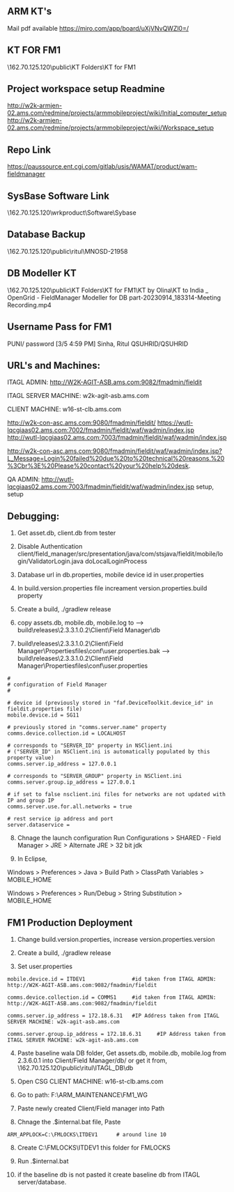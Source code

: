 ## ARM KT's
Mail pdf available
https://miro.com/app/board/uXjVNvQWZl0=/

## KT FOR FM1
\\162.70.125.120\public\KT Folders\KT for FM1

## Project workspace setup Readmine
http://w2k-armjen-02.ams.com/redmine/projects/armmobileproject/wiki/Initial_computer_setup
http://w2k-armjen-02.ams.com/redmine/projects/armmobileproject/wiki/Workspace_setup

## Repo Link
https://paussource.ent.cgi.com/gitlab/usis/WAMAT/product/wam-fieldmanager

## SysBase Software Link
\\162.70.125.120\wrkproduct\Software\Sybase

## Database Backup
\\162.70.125.120\public\ritul\MNOSD-21958

## DB Modeller KT
\\162.70.125.120\public\KT Folders\KT for FM1\KT by Olina\KT to India _ OpenGrid - FieldManager Modeller for DB part-20230914_183314-Meeting Recording.mp4

## Username Pass for FM1
PUNI/ password
[3/5 4:59 PM] Sinha, Ritul
QSUHRID/QSUHRID

## URL's and Machines:

ITAGL ADMIN: http://W2K-AGIT-ASB.ams.com:9082/fmadmin/fieldit

ITAGL SERVER MACHINE: w2k-agit-asb.ams.com

CLIENT MACHINE: w16-st-clb.ams.com

http://w2k-con-asc.ams.com:9080/fmadmin/fieldit/
https://wutl-lqcgiaas02.ams.com:7002/fmadmin/fieldit/waf/wadmin/index.jsp
http://wutl-lqcgiaas02.ams.com:7003/fmadmin/fieldit/waf/wadmin/index.jsp

http://w2k-con-asc.ams.com:9080/fmadmin/fieldit/waf/wadmin/index.jsp?L_Message=Login%20failed%20due%20to%20technical%20reasons.%20%3Cbr%3E%20Please%20contact%20your%20help%20desk.

QA ADMIN:
http://wutl-lqcgiaas02.ams.com:7003/fmadmin/fieldit/waf/wadmin/index.jsp
setup, setup

## Debugging:
1. Get asset.db, client.db from tester

2. Disable Authentication
client/field_manager/src/presentation/java/com/stsjava/fieldit/mobile/login/ValidatorLogin.java
doLocalLoginProcess

3. Database url in db.properties, mobile device id in user.properties

4. In build.version.properties file increament version.properties.build property

5. Create a build, ./gradlew release

6. copy assets.db, mobile.db, mobile.log to --> build\releases\2.3.3.1.0.2\Client\Field Manager\db

7. build\releases\2.3.3.1.0.2\Client\Field Manager\Propertiesfiles\conf\user.properties.bak --> build\releases\2.3.3.1.0.2\Client\Field Manager\Propertiesfiles\conf\user.properties
```
#
# configuration of Field Manager
#
 
# device id (previously stored in "faf.DeviceToolkit.device_id" in fieldit.properties file)
mobile.device.id = SG11
 
# previously stored in "comms.server.name" property
comms.device.collection.id = LOCALHOST
 
# corresponds to "SERVER_ID" property in NSClient.ini
# ("SERVER_ID" in NSClient.ini is automatically populated by this property value)
comms.server.ip_address = 127.0.0.1
 
# corresponds to "SERVER_GROUP" property in NSClient.ini
comms.server.group.ip_address = 127.0.0.1
 
# if set to false nsclient.ini files for networks are not updated with IP and group IP
comms.server.use.for.all.networks = true
 
# rest service ip address and port
server.dataservice =
```

8. Chnage the launch configuration
Run Configurations > SHARED - Field Manager > JRE > Alternate JRE > 32 bit jdk

9. In Eclipse,

Windows > Preferences > Java > Build Path > ClassPath Variables > MOBILE_HOME

Windows > Preferences > Run/Debug > String Substitution > MOBILE_HOME

## FM1 Production Deployment
1. Change build.version.properties, increase version.properties.version

2. Create a build, ./gradlew release

3. Set user.properties
```
mobile.device.id = ITDEV1               #id taken from ITAGL ADMIN: http://W2K-AGIT-ASB.ams.com:9082/fmadmin/fieldit
 
comms.device.collection.id = COMMS1     #id taken from ITAGL ADMIN: http://W2K-AGIT-ASB.ams.com:9082/fmadmin/fieldit
 
comms.server.ip_address = 172.18.6.31   #IP Address taken from ITAGL SERVER MACHINE: w2k-agit-asb.ams.com
 
comms.server.group.ip_address = 172.18.6.31     #IP Address taken from ITAGL SERVER MACHINE: w2k-agit-asb.ams.com
```

4. Paste baseline wala DB folder, Get assets.db, mobile.db, mobile.log from 2.3.6.0.1 into Client/Field Manager/db/
or get it from, \\162.70.125.120\public\ritul\ITAGL_DB\db

4. Open CSG CLIENT MACHINE: w16-st-clb.ams.com

5. Go to path: F:\ARM_MAINTENANCE\FM1_WG

6. Paste newly created Client/Field manager into Path

7. Chnage the .\$internal.bat file,
Paste
``` 
ARM_APPLOCK=C:\FMLOCKS\ITDEV1      # around line 10 
```

8. Create C:\FMLOCKS\ITDEV1 this folder for FMLOCKS

9. Run .\$internal.bat

10. if the baseline db is not pasted it create baseline db from ITAGL server/database.